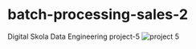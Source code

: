# batch-processing-sales-2
Digital Skola Data Engineering project-5
![project 5](https://user-images.githubusercontent.com/96209699/176748645-b445d131-53cd-46a4-a1c9-6da734a1fcfe.jpg)
